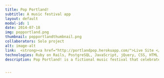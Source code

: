 ```yaml
---
title: Pop Portland!
subtitle: A music festival app
layout: default
modal-id: 1
date: 2014-07-18
img: popportland.png
thumbnail: popportlandthumbnail.png
collaborators: Solo project
alt: image-alt
link:  <strong><a href="http://portlandpop.herokuapp.com/">Live Site </a></strong>
technologies: Ruby on Rails, PostgreSQL, JavaScript, jQuery, CSS, HTML, SoundCloud API, Googlemaps4rails gem.
description: Pop Portland! is a fictional music festival that celebrates both local and international emerging musical acts. The festival app aims to be a one-stop shop of information for festival goers. Users can peruse each act's information page which includes a Soundcloud music sample. They can also see all of a band's events and get all of the venue information(including Google Maps location) for said events. When signed-in, users can also tag events as favorites and add them to their profile page.


---
```

